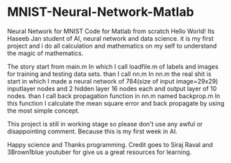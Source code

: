 # MNIST-Neural-Network-Matlab
Neural Network for MNIST Code for Matlab from scratch 
Hello World! Its Haseeb Jan student of AI, neural network and data science. it is my first project and i do all calculation and mathematics on my self to understand the magic of mathematics.

The story start from 
main.m
In which I call loadfile.m of labels and images for training and testing data sets. than I call nn.m
In nn.m the real shit is start in which I made a neural network of 784(size of input image=29x29) inputlayer nodes and 2 hidden layer 16 nodes each and output layer of 10 nodes.
than I call back propagation function in nn.m named backprop.m 
In this function I calculate the mean square error and back propagate by using the most simple concept.

This project is still in working stage so please don't use any awful or disappointing comment. Because this is my first week in AI.

Happy science and Thanks programming.
Credit goes to Siraj Raval and 3Brown1blue youtuber for give us a great resources for learning.
